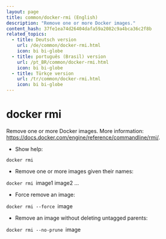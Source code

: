 ```yaml
---
layout: page
title: common/docker-rmi (English)
description: "Remove one or more Docker images."
content_hash: 37fe1ea74d26404dafa59a2082c9a4bca36c2f8b
related_topics:
  - title: Deutsch version
    url: /de/common/docker-rmi.html
    icon: bi bi-globe
  - title: português (Brasil) version
    url: /pt_BR/common/docker-rmi.html
    icon: bi bi-globe
  - title: Türkçe version
    url: /tr/common/docker-rmi.html
    icon: bi bi-globe
---
```

# docker rmi

Remove one or more Docker images.
More information: <https://docs.docker.com/engine/reference/commandline/rmi/>.

- Show help:

`docker rmi`

- Remove one or more images given their names:

`docker rmi `<span class="tldr-var badge badge-pill bg-dark-lm bg-white-dm text-white-lm text-dark-dm font-weight-bold">image1 image2 ...</span>

- Force remove an image:

`docker rmi --force `<span class="tldr-var badge badge-pill bg-dark-lm bg-white-dm text-white-lm text-dark-dm font-weight-bold">image</span>

- Remove an image without deleting untagged parents:

`docker rmi --no-prune `<span class="tldr-var badge badge-pill bg-dark-lm bg-white-dm text-white-lm text-dark-dm font-weight-bold">image</span>
